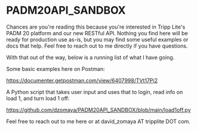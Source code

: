 # PADM20API_SANDBOX

Chances are you're reading this because you're interested in Tripp Lite's PADM 20 platform and our new RESTful API. Nothing you find here will be ready for production use as-is, but you may find some useful examples or docs that help. Feel free to reach out to me directly if you have questions. 

With that out of the way, below is a running list of what I have going.

Some basic examples here on Postman: 

https://documenter.getpostman.com/view/6407998/TVt17Pi2

A Python script that takes user input and uses that to login, read info on load 1, and turn load 1 off:

https://github.com/dzomaya/PADM20API_SANDBOX/blob/main/load1off.py

Feel free to reach out to me here or at david_zomaya AT tripplite DOT com.
